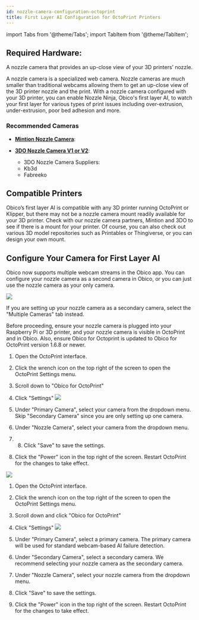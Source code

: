 ```yaml
---
id: nozzle-camera-configuration-octoprint
title: First Layer AI Configuration for OctoPrint Printers
---
```



import Tabs from '@theme/Tabs';
import TabItem from '@theme/TabItem';


## Required Hardware:
A nozzle camera that provides an up-close view of your 3D printers’ nozzle.

A nozzle camera is a specialized web camera. Nozzle cameras are much smaller than traditional webcams allowing them to get an up-close view of the 3D printer nozzle and the print. With a nozzle camera configured with your 3D printer, you can enable Nozzle Ninja, Obico's first layer AI, to watch your first layer for various types of print issues including over-extrusion, under-extrusion, poor bed adhesion and more. 

### Recommended Cameras

- **[Mintion Nozzle Camera](https://www.mintion.net/products/mintion-nozzle-camera)**: 

- **[3DO Nozzle Camera V1 or V2](https://3do.eu/59-3do-camera)**: 

   - 3DO Nozzle Camera Suppliers:
   - Kb3d
   - Fabreeko

## Compatible Printers

Obico’s first layer AI is compatible with any 3D printer running OctoPrint or Klipper, but there may not be a nozzle camera mount readily available for your 3D printer. Check with our nozzle camera partners, Mintion and 3DO to see if there is a mount for your printer. Of course, you can also check out various 3D model repositories such as Printables or Thingiverse, or you can design your own mount. 

## Configure Your Camera for First Layer AI

Obico now supports multiple webcam streams in the Obico app. You can configure your nozzle camera as a second camera in Obico, or you can just use the nozzle camera as your only camera. 

<Tabs>
<TabItem value="nozzzle-camera-only" label="Configure Only One Nozzle Camera" default>

![](/img/user-guides/nozzle-cam-ai-config/octoprint/octoprint-1-webcam.png)

If you are setting up your nozzle camera as a secondary camera, select the "Multiple Cameras" tab instead.

Before proceeding, ensure your nozzle camera is plugged into your Raspberry Pi or 3D printer, and your nozzle camera is visible in OctoPrint and in Obico. Also, ensure Obico for Octoprint is updated to Obico for OctoPrint version 1.6.8 or newer. 

1. Open the OctoPrint interface.
2. Click the wrench icon on the top right of the screen to open the OctoPrint Settings menu.
3. Scroll down to "Obico for OctoPrint" 
4. Click "Settings" 
![](/img/user-guides/nozzle-cam-ai-config/octoprint/octoprint-obico-webcam-settings-single.png)

1. Under "Primary Camera", select your camera from the dropdown menu. Skip "Secondary Camera" since you are only setting up one camera.
2. Under "Nozzle Camera", select your camera from the dropdown menu. 
3. 8. Click "Save" to save the settings.
4. Click the "Power" icon in the top right of the screen. Restart OctoPrint for the changes to take effect. 


</TabItem>
<TabItem value="multiple-cameras" label="Configure Multiple Cameras">

![](/img/user-guides/nozzle-cam-ai-config/octoprint/octoprint-1-webcam.png)

1. Open the OctoPrint interface.
2. Click the wrench icon on the top right of the screen to open the OctoPrint Settings menu.
3. Scroll down and click "Obico for OctoPrint" 
4. Click "Settings" 
![](/img/user-guides/nozzle-cam-ai-config/octoprint/octoprint-obico-webcam-settings-multi.png)

5. Under "Primary Camera", select a primary camera. The primary camera will be used for standard webcam-based AI failure detection. 
6. Under "Secondary Camera", select a secondary camera. We recommend selecting your nozzle camera as the secondary camera. 
7. Under "Nozzle Camera", select your nozzle camera from the dropdown menu. 
8. Click "Save" to save the settings.
9. Click the "Power" icon in the top right of the screen. Restart OctoPrint for the changes to take effect. 


</TabItem>
</Tabs>